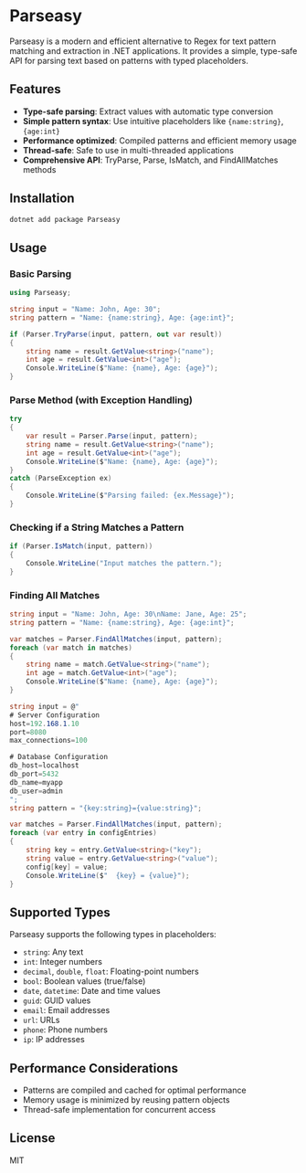 # Parseasy

Parseasy is a modern and efficient alternative to Regex for text pattern matching and extraction in .NET applications. It provides a simple, type-safe API for parsing text based on patterns with typed placeholders.

## Features

- **Type-safe parsing**: Extract values with automatic type conversion
- **Simple pattern syntax**: Use intuitive placeholders like `{name:string}`, `{age:int}`
- **Performance optimized**: Compiled patterns and efficient memory usage
- **Thread-safe**: Safe to use in multi-threaded applications
- **Comprehensive API**: TryParse, Parse, IsMatch, and FindAllMatches methods

## Installation

```bash
dotnet add package Parseasy
```

## Usage

### Basic Parsing

```csharp
using Parseasy;

string input = "Name: John, Age: 30";
string pattern = "Name: {name:string}, Age: {age:int}";

if (Parser.TryParse(input, pattern, out var result))
{
    string name = result.GetValue<string>("name");
    int age = result.GetValue<int>("age");
    Console.WriteLine($"Name: {name}, Age: {age}");
}
```

### Parse Method (with Exception Handling)

```csharp
try
{
    var result = Parser.Parse(input, pattern);
    string name = result.GetValue<string>("name");
    int age = result.GetValue<int>("age");
    Console.WriteLine($"Name: {name}, Age: {age}");
}
catch (ParseException ex)
{
    Console.WriteLine($"Parsing failed: {ex.Message}");
}
```

### Checking if a String Matches a Pattern

```csharp
if (Parser.IsMatch(input, pattern))
{
    Console.WriteLine("Input matches the pattern.");
}
```

### Finding All Matches

```csharp
string input = "Name: John, Age: 30\nName: Jane, Age: 25";
string pattern = "Name: {name:string}, Age: {age:int}";

var matches = Parser.FindAllMatches(input, pattern);
foreach (var match in matches)
{
    string name = match.GetValue<string>("name");
    int age = match.GetValue<int>("age");
    Console.WriteLine($"Name: {name}, Age: {age}");
}
```

```csharp
string input = @"
# Server Configuration
host=192.168.1.10
port=8080
max_connections=100

# Database Configuration
db_host=localhost
db_port=5432
db_name=myapp
db_user=admin
";
string pattern = "{key:string}={value:string}";

var matches = Parser.FindAllMatches(input, pattern);
foreach (var entry in configEntries)
{
    string key = entry.GetValue<string>("key");
    string value = entry.GetValue<string>("value");
    config[key] = value;
    Console.WriteLine($"  {key} = {value}");
}
```


## Supported Types

Parseasy supports the following types in placeholders:

- `string`: Any text
- `int`: Integer numbers
- `decimal`, `double`, `float`: Floating-point numbers
- `bool`: Boolean values (true/false)
- `date`, `datetime`: Date and time values
- `guid`: GUID values
- `email`: Email addresses
- `url`: URLs
- `phone`: Phone numbers
- `ip`: IP addresses

## Performance Considerations

- Patterns are compiled and cached for optimal performance
- Memory usage is minimized by reusing pattern objects
- Thread-safe implementation for concurrent access

## License

MIT